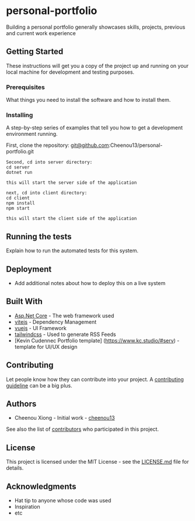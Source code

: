 # personal-portfolio
Building a personal portfolio generally showcases skills, projects, previous and current work experience


## Getting Started

These instructions will get you a copy of the project up and running on your local machine for development and testing purposes.

### Prerequisites

What things you need to install the software and how to install them.

### Installing

A step-by-step series of examples that tell you how to get a development environment running.

First, clone the repository: git@github.com:Cheenou13/personal-portfolio.git

```
Second, cd into server directory: 
cd server
dotnet run

this will start the server side of the application

next, cd into client directory: 
cd client
npm install
npm start

this will start the client side of the application

```

## Running the tests

Explain how to run the automated tests for this system.

## Deployment

- Add additional notes about how to deploy this on a live system

## Built With

- [Asp.Net Core](https://docs.microsoft.com/en-us/aspnet/core/?view=aspnetcore-5.0) - The web framework used
- [vitejs](https://vitejs.dev/) - Dependency Management
- [vuejs](https://vuejs.org/) - UI Framework
- [tailwindcss](https://tailwindcss.com/) - Used to generate RSS Feeds
- [Kevin Cudennec Portfolio template] (https://www.kc.studio/#serv) - template for UI/UX design

## Contributing

Let people know how they can contribute into your project. A [contributing guideline](https://github.com/OWNER/REPOSITORY/blob/main/CONTRIBUTING.md) can be a big plus. 

## Authors

- Cheenou Xiong - Initial work - [cheenou13](https://github.com/cheenou13)

See also the list of [contributors](https://github.com/OWNER/REPOSITORY/contributors) who participated in this project.

## License

This project is licensed under the MIT License - see the [LICENSE.md](LICENSE.md) file for details.

## Acknowledgments

- Hat tip to anyone whose code was used
- Inspiration
- etc

